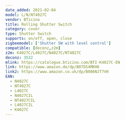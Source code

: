 ```yaml
---
date_added: 2021-02-04
model: L/N/NT4027C
vendor: BTicino
title: Rolling Shutter Switch
category: cover
type: Shutter Switch
supports: on/off, open, close
zigbeemodel: ['Shutter SW with level control']
compatible: [deconz,z2m]
z2m: K4027C/L4027C/N4027C/NT4027C
deconz: 3532
mlink: https://catalogue.bticino.com/BTI-K4027C-EN
link: https://www.amazon.de/dp/B07DS4MKH6
link2: https://www.amazon.co.uk/dp/B086NJT7VH
EAN:
  - N4027C 
  - NT4027C 
  - L4027C
  - N4027CIL 
  - NT4027CIL 
  - L4027CIL
  - K4027C
---
```

